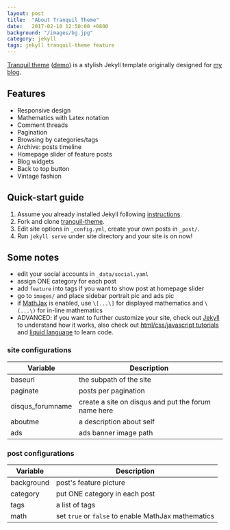 ```yaml
---
layout: post
title:  "About Tranquil Theme"
date:   2017-02-10 12:50:00 +0800
background: "/images/bg.jpg"
category: jekyll
tags: jekyll tranquil-theme feature
---
```


[Tranquil theme](https://github.com/swang2015/tranquil-theme) ([demo](http://swang2015.github.io/tranquil-theme/)) is a stylish Jekyll template originally designed for [my blog](http://swang2015.github.io/).

## Features

- Responsive design
- Mathematics with Latex notation
- Comment threads
- Pagination
- Browsing by categories/tags
- Archive: posts timeline
- Homepage slider of feature posts
- Blog widgets
- Back to top button
- Vintage fashion

## Quick-start guide

1. Assume you already installed Jekyll following [instructions](https://jekyllrb.com/docs/quickstart/).
2. Fork and clone [tranquil-theme](https://github.com/swang2015/tranquil-theme.git).
3. Edit site options in `_config.yml`, create your own posts in `_post/`.
4. Run `jekyll serve` under site directory and your site is on now!

## Some notes

- edit your social accounts in `_data/social.yaml`
- assign ONE category for each post
- add `feature` into tags if you want to show post at homepage slider
- go to `images/` and place sidebar portrait pic and ads pic
- if [MathJax](https://www.mathjax.org/) is enabled, use `\[...\]` for displayed mathematics and `\(...\)` for in-line mathematics
- ADVANCED: if you want to further customize your site, check out [Jekyll](https://jekyllrb.com/docs/home/) to understand how it works, also check out [html/css/javascript tutorials](http://www.w3schools.com/) and [liquid language](http://shopify.github.io/liquid/) to learn code.

### site configurations

| Variable | Description |
| --- | --- |
| baseurl | the subpath of the site |
| paginate | posts per pagination |
| disqus_forumname | create a site on disqus and put the forum name here |
| aboutme | a description about self |
| ads | ads banner image path |

### post configurations

| Variable | Description |
| --- | --- |
| background | post's feature picture |
| category | put ONE category in each post |
| tags | a list of tags |
| math | set `true` or `false` to enable MathJax mathematics |
